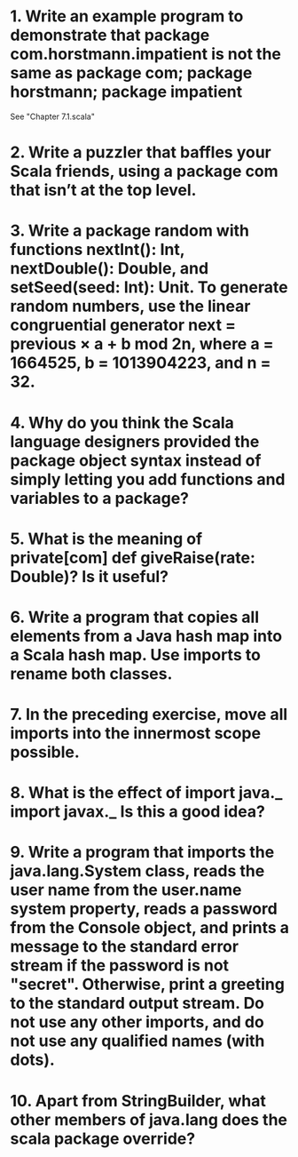 # 1. Write an example program to demonstrate that package com.horstmann.impatient is not the same as package com; package horstmann; package impatient

See "Chapter 7.1.scala"

# 2. Write a puzzler that baffles your Scala friends, using a package com that isn’t at the top level.



# 3. Write a package random with functions nextInt(): Int, nextDouble(): Double, and setSeed(seed: Int): Unit. To generate random numbers, use the linear congruential generator next = previous × a + b mod 2n, where a = 1664525, b = 1013904223, and n = 32.

# 4. Why do you think the Scala language designers provided the package object syntax instead of simply letting you add functions and variables to a package?

# 5. What is the meaning of private[com] def giveRaise(rate: Double)? Is it useful?

# 6. Write a program that copies all elements from a Java hash map into a Scala hash map. Use imports to rename both classes.

# 7. In the preceding exercise, move all imports into the innermost scope possible.

# 8. What is the effect of import java._ import javax._ Is this a good idea?

# 9. Write a program that imports the java.lang.System class, reads the user name from the user.name system property, reads a password from the Console object, and prints a message to the standard error stream if the password is not "secret". Otherwise, print a greeting to the standard output stream. Do not use any other imports, and do not use any qualified names (with dots).

# 10. Apart from StringBuilder, what other members of java.lang does the scala package override?